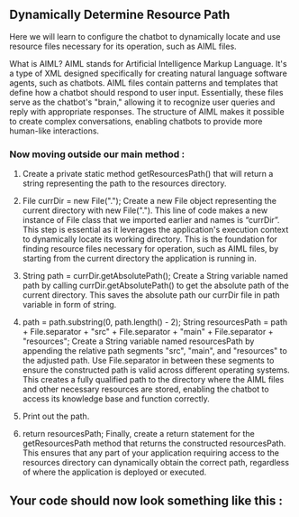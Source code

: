 ## Dynamically Determine Resource Path

Here we will learn to configure the chatbot to dynamically locate and use resource files necessary for its operation, such as AIML files. 

What is AIML?
AIML stands for Artificial Intelligence Markup Language. It's a type of XML designed specifically for creating natural language software agents, such as chatbots. AIML files contain patterns and templates that define how a chatbot should respond to user input. Essentially, these files serve as the chatbot's "brain," allowing it to recognize user queries and reply with appropriate responses. The structure of AIML makes it possible to create complex conversations, enabling chatbots to provide more human-like interactions.

### Now moving outside our main method :

1. Create a private static method getResourcesPath() that will return a string representing the path to the resources directory.

2. File currDir = new File(".");
Create a new File object representing the current directory with new File("."). This line of code makes a new instance of File class that we imported earlier and names is “currDir”. This step is essential as it leverages the application's execution context to dynamically locate its working directory. This is the foundation for finding resource files necessary for operation, such as AIML files, by starting from the current directory the application is running in.

3. String path = currDir.getAbsolutePath();
Create a String variable named path by calling currDir.getAbsolutePath() to get the absolute path of the current directory. This saves the absolute path our currDir file in path
variable in form of string. 

4. path = path.substring(0, path.length() - 2);
   String resourcesPath = path + File.separator + "src" + File.separator + "main" + File.separator + "resources";
Create a String variable named resourcesPath by appending the relative path segments "src", "main", and "resources" to the adjusted path. Use File.separator in between these segments to ensure the constructed path is valid across different operating systems. This creates a fully qualified path to the directory where the AIML files and other necessary resources are stored, enabling the chatbot to access its knowledge base and function correctly.

5. Print out the path.
  
6. return resourcesPath;
Finally, create a return statement for the getResourcesPath method that returns the constructed resourcesPath. This ensures that any part of your application requiring access to the resources directory can dynamically obtain the correct path, regardless of where the application is deployed or executed.

## Your code should now look something like this :
